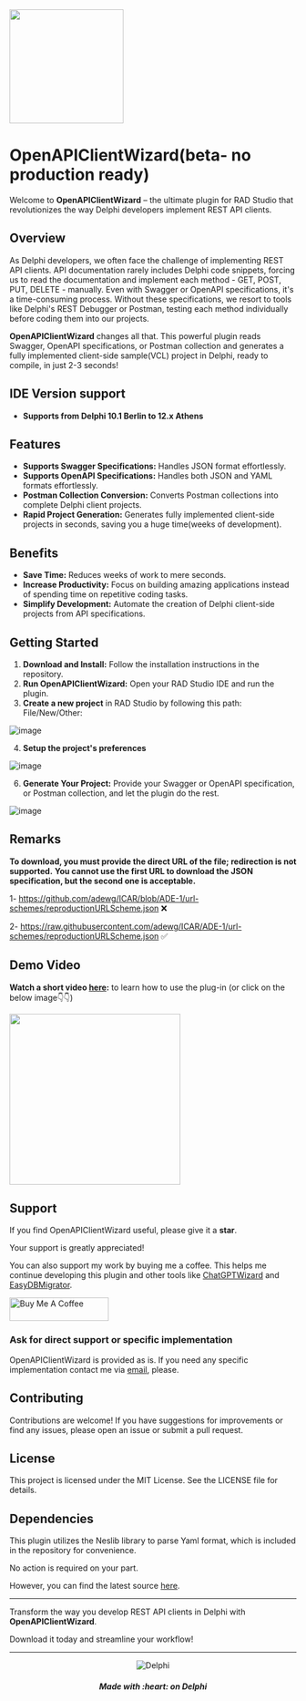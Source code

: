 <img width="200" height="200" src="https://github.com/AliDehbansiahkarbon/OpenAPIClientWizard/assets/5601608/9eab0937-90e4-46ae-bce2-29a24c02bd9d" alt=""/> 

# OpenAPIClientWizard(beta- no production ready)

Welcome to **OpenAPIClientWizard** – the ultimate plugin for RAD Studio that revolutionizes the way Delphi developers implement REST API clients.

## Overview

As Delphi developers, we often face the challenge of implementing REST API clients. API documentation rarely includes Delphi code snippets, forcing us to read the documentation and implement each method - GET, POST, PUT, DELETE - manually. Even with Swagger or OpenAPI specifications, it's a time-consuming process. Without these specifications, we resort to tools like Delphi's REST Debugger or Postman, testing each method individually before coding them into our projects.

**OpenAPIClientWizard** changes all that. This powerful plugin reads Swagger, OpenAPI specifications, or Postman collection and generates a fully implemented client-side sample(VCL) project in Delphi, ready to compile, in just 2-3 seconds!

## IDE Version support
- **Supports from Delphi 10.1 Berlin to 12.x Athens**

## Features

- **Supports Swagger Specifications:** Handles JSON format effortlessly.
- **Supports OpenAPI Specifications:** Handles both JSON and YAML formats effortlessly.
- **Postman Collection Conversion:** Converts Postman collections into complete Delphi client projects.
- **Rapid Project Generation:** Generates fully implemented client-side projects in seconds, saving you a huge time(weeks of development).


## Benefits

- **Save Time:** Reduces weeks of work to mere seconds.
- **Increase Productivity:** Focus on building amazing applications instead of spending time on repetitive coding tasks.
- **Simplify Development:** Automate the creation of Delphi client-side projects from API specifications.

## Getting Started

1. **Download and Install:** Follow the installation instructions in the repository.
2. **Run OpenAPIClientWizard:** Open your RAD Studio IDE and run the plugin.
3. **Create a new project** in RAD Studio by following this path: File/New/Other:


![image](https://github.com/AliDehbansiahkarbon/OpenAPIClientWizard/assets/5601608/f0dfeae7-5d1a-49b6-b970-47e25d3b3944)

4. **Setup the project's preferences**


![image](https://github.com/user-attachments/assets/8b8d1c3b-a54b-4378-aaad-802852eb74b0)

   
6. **Generate Your Project:** Provide your Swagger or OpenAPI specification, or Postman collection, and let the plugin do the rest.

![image](https://github.com/AliDehbansiahkarbon/OpenAPIClientWizard/assets/5601608/49ba1e0d-8b4a-4f08-89a8-85db0bcff9bf)



## Remarks
**To download, you must provide the direct URL of the file; redirection is not supported.**
**You cannot use the first URL to download the JSON specification, but the second one is acceptable.**

1- https://github.com/adewg/ICAR/blob/ADE-1/url-schemes/reproductionURLScheme.json ❌

2- https://raw.githubusercontent.com/adewg/ICAR/ADE-1/url-schemes/reproductionURLScheme.json ✅


## Demo Video
**Watch a short video [here](https://youtu.be/7B7nSHIsV64):** to learn how to use the plug-in (or click on the below image👇👇)

<a href="https://youtu.be/7B7nSHIsV64" target="_blank"><img src="https://github.com/AliDehbansiahkarbon/OpenAPIClientWizard/assets/5601608/9015ca43-3d3a-4dfa-8436-1bbba7ac6fdd" width = "300" height = "300" /></a>

## Support

If you find OpenAPIClientWizard useful, please give it a **star**.

Your support is greatly appreciated!

You can also support my work by buying me a coffee. This helps me continue developing this plugin and other tools like [ChatGPTWizard](https://github.com/AliDehbansiahkarbon/ChatGPTWizard) and [EasyDBMigrator](https://github.com/AliDehbansiahkarbon/EasyDBMigrator).

<a href="https://www.buymeacoffee.com/adehbanr" target="_blank"><img src="https://cdn.buymeacoffee.com/buttons/default-orange.png" alt="Buy Me A Coffee" height="41" width="174"></a>

### Ask for direct support or specific implementation

OpenAPIClientWizard is provided as is. If you need any specific implementation contact me via [email](adehban@gmail.com), please.

## Contributing

Contributions are welcome! 
If you have suggestions for improvements or find any issues, please open an issue or submit a pull request.

## License
This project is licensed under the MIT License. 
See the LICENSE file for details.

## Dependencies
This plugin utilizes the Neslib library to parse Yaml format, which is included in the repository for convenience. 

No action is required on your part. 

However, you can find the latest source [here](https://github.com/neslib/Neslib.Json).

---

Transform the way you develop REST API clients in Delphi with **OpenAPIClientWizard**. 

Download it today and streamline your workflow!

<hr>
<p align="center">
<img src="https://i0.wp.com/blogs.embarcadero.com/wp-content/uploads/2022/11/dlogonew-5582740.png?resize=254%2C242&ssl=1" alt="Delphi">
</p>
<h5 align="center">
Made with :heart: on Delphi
</h5>
